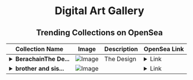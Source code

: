 <div align="center">

# Digital Art Gallery

## Trending Collections on OpenSea

| Collection Name                       | Image                                                                                     | Description                       | OpenSea Link                                                                                          |
|---------------------------------------|-------------------------------------------------------------------------------------------|-----------------------------------|--------------------------------------------------------------------------------------------------------|
| **<details><summary>BerachainThe De...</summary>BerachainThe Design</details>** | ![Image](https://i.seadn.io/s/raw/files/4ac0c7a7e65e8571252219eb94f8657c.jpg?w=500&auto=format?w=200&auto=format) | The Design | <details><summary>Link</summary>[BerachainThe Design](https://opensea.io/collection/berachainthe-design)</details> |
| **<details><summary>brother and sis...</summary>brother and sister</details>** | ![Image](https://i.seadn.io/s/raw/files/92d5876dfe043ff1064e06c1b251e19e.jpg?w=500&auto=format?w=200&auto=format) |  | <details><summary>Link</summary>[brother and sister](https://opensea.io/collection/brother-and-sister-7)</details> |

</div>